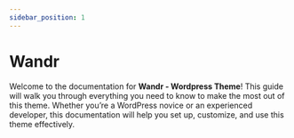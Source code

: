 ```yaml
---
sidebar_position: 1
---
```

# Wandr
Welcome to the documentation for **Wandr - Wordpress Theme**! This guide will walk you through everything you need to know to make the most out of this theme. Whether you’re a WordPress novice or an experienced developer, this documentation will help you set up, customize, and use this theme effectively.